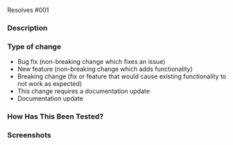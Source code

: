 <!--Read comments, before commiting pull request read checklist again

# Checklist:

- I have performed a self-review of my own code,
- I have commented my code, particularly in hard-to-understand areas,
- I have made corresponding changes to the documentation,
- I have added tests that prove my fix is effective or that my feature works,
- New and existing unit tests pass locally with my changes ("bundle exec rake"),
- Ruby style passes ("bundle exec rubocop"),
- Title include "WIP" if work is in progress.

-->

Resolves #001 <!--fill issue number-->

### Description
<!-- Please include a summary of the change and which issue is fixed. 
Please also include relevant motivation and context.
Guide questions:
  - What motivated this change (if not already described in an issue)?
  - What alternative solutions did you consider?
  - What are the tradeoffs for your solution?
   
List any dependencies that are required for this change. (gems, js libraries, etc.)

Include anything else we should know about. -->

### Type of change

<!-- Please delete options that are not relevant. -->

* Bug fix (non-breaking change which fixes an issue)
* New feature (non-breaking change which adds functionality)
* Breaking change (fix or feature that would cause existing functionality to not work as expected)
* This change requires a documentation update
* Documentation update

### How Has This Been Tested?

<!-- Please describe the tests that you ran to verify your changes. 
Provide instructions so we can reproduce. 
Do we need to do anything else to verify your changes? 
If so, provide instructions (including any relevant configuration) so that we can reproduce? -->

### Screenshots
<!--Optional. Delete if not relevant. 
Include screenshots (before / after) for style changes, highlight edited element.-->

